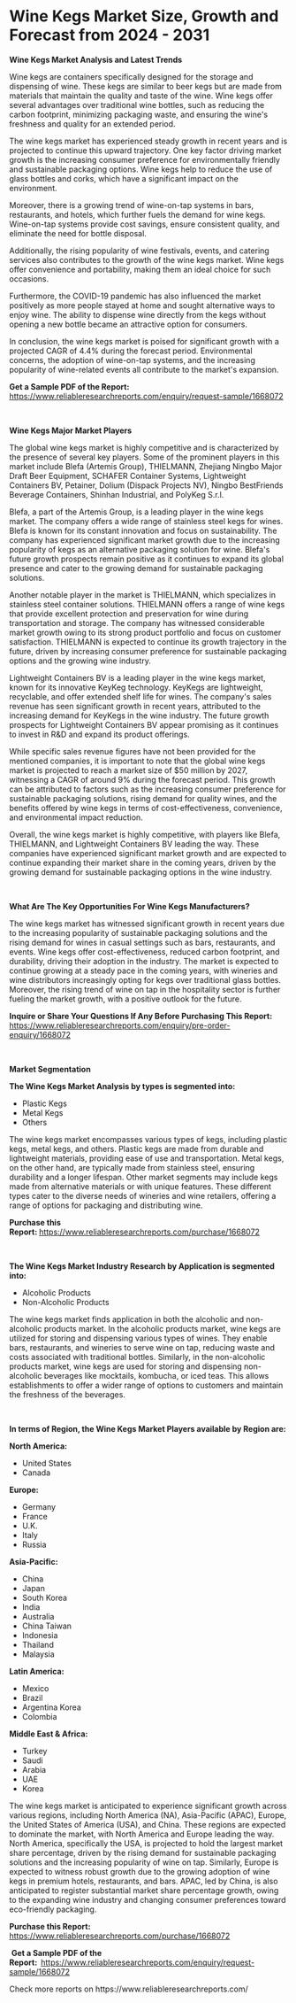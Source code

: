 <p><h1>Wine Kegs Market Size, Growth and Forecast from 2024 - 2031</h1></p><p><strong>Wine Kegs Market Analysis and Latest Trends</strong></p>
<p><p>Wine kegs are containers specifically designed for the storage and dispensing of wine. These kegs are similar to beer kegs but are made from materials that maintain the quality and taste of the wine. Wine kegs offer several advantages over traditional wine bottles, such as reducing the carbon footprint, minimizing packaging waste, and ensuring the wine's freshness and quality for an extended period.</p><p>The wine kegs market has experienced steady growth in recent years and is projected to continue this upward trajectory. One key factor driving market growth is the increasing consumer preference for environmentally friendly and sustainable packaging options. Wine kegs help to reduce the use of glass bottles and corks, which have a significant impact on the environment.</p><p>Moreover, there is a growing trend of wine-on-tap systems in bars, restaurants, and hotels, which further fuels the demand for wine kegs. Wine-on-tap systems provide cost savings, ensure consistent quality, and eliminate the need for bottle disposal.</p><p>Additionally, the rising popularity of wine festivals, events, and catering services also contributes to the growth of the wine kegs market. Wine kegs offer convenience and portability, making them an ideal choice for such occasions.</p><p>Furthermore, the COVID-19 pandemic has also influenced the market positively as more people stayed at home and sought alternative ways to enjoy wine. The ability to dispense wine directly from the kegs without opening a new bottle became an attractive option for consumers.</p><p>In conclusion, the wine kegs market is poised for significant growth with a projected CAGR of 4.4% during the forecast period. Environmental concerns, the adoption of wine-on-tap systems, and the increasing popularity of wine-related events all contribute to the market's expansion.</p></p>
<p><strong>Get a Sample PDF of the Report:&nbsp;</strong> <a href="https://www.reliableresearchreports.com/enquiry/request-sample/1668072">https://www.reliableresearchreports.com/enquiry/request-sample/1668072</a></p>
<p>&nbsp;</p>
<p><strong>Wine Kegs Major Market Players</strong></p>
<p><p>The global wine kegs market is highly competitive and is characterized by the presence of several key players. Some of the prominent players in this market include Blefa (Artemis Group), THIELMANN, Zhejiang Ningbo Major Draft Beer Equipment, SCHAFER Container Systems, Lightweight Containers BV, Petainer, Dolium (Dispack Projects NV), Ningbo BestFriends Beverage Containers, Shinhan Industrial, and PolyKeg S.r.l.</p><p>Blefa, a part of the Artemis Group, is a leading player in the wine kegs market. The company offers a wide range of stainless steel kegs for wines. Blefa is known for its constant innovation and focus on sustainability. The company has experienced significant market growth due to the increasing popularity of kegs as an alternative packaging solution for wine. Blefa's future growth prospects remain positive as it continues to expand its global presence and cater to the growing demand for sustainable packaging solutions.</p><p>Another notable player in the market is THIELMANN, which specializes in stainless steel container solutions. THIELMANN offers a range of wine kegs that provide excellent protection and preservation for wine during transportation and storage. The company has witnessed considerable market growth owing to its strong product portfolio and focus on customer satisfaction. THIELMANN is expected to continue its growth trajectory in the future, driven by increasing consumer preference for sustainable packaging options and the growing wine industry.</p><p>Lightweight Containers BV is a leading player in the wine kegs market, known for its innovative KeyKeg technology. KeyKegs are lightweight, recyclable, and offer extended shelf life for wines. The company's sales revenue has seen significant growth in recent years, attributed to the increasing demand for KeyKegs in the wine industry. The future growth prospects for Lightweight Containers BV appear promising as it continues to invest in R&D and expand its product offerings.</p><p>While specific sales revenue figures have not been provided for the mentioned companies, it is important to note that the global wine kegs market is projected to reach a market size of $50 million by 2027, witnessing a CAGR of around 9% during the forecast period. This growth can be attributed to factors such as the increasing consumer preference for sustainable packaging solutions, rising demand for quality wines, and the benefits offered by wine kegs in terms of cost-effectiveness, convenience, and environmental impact reduction.</p><p>Overall, the wine kegs market is highly competitive, with players like Blefa, THIELMANN, and Lightweight Containers BV leading the way. These companies have experienced significant market growth and are expected to continue expanding their market share in the coming years, driven by the growing demand for sustainable packaging options in the wine industry.</p></p>
<p>&nbsp;</p>
<p><strong>What Are The Key Opportunities For Wine Kegs Manufacturers?</strong></p>
<p><p>The wine kegs market has witnessed significant growth in recent years due to the increasing popularity of sustainable packaging solutions and the rising demand for wines in casual settings such as bars, restaurants, and events. Wine kegs offer cost-effectiveness, reduced carbon footprint, and durability, driving their adoption in the industry. The market is expected to continue growing at a steady pace in the coming years, with wineries and wine distributors increasingly opting for kegs over traditional glass bottles. Moreover, the rising trend of wine on tap in the hospitality sector is further fueling the market growth, with a positive outlook for the future.</p></p>
<p><strong>Inquire or Share Your Questions If Any Before Purchasing This Report:</strong> <a href="https://www.reliableresearchreports.com/enquiry/pre-order-enquiry/1668072">https://www.reliableresearchreports.com/enquiry/pre-order-enquiry/1668072</a></p>
<p>&nbsp;</p>
<p><strong>Market Segmentation</strong></p>
<p><strong>The Wine Kegs Market Analysis by types is segmented into:</strong></p>
<p><ul><li>Plastic Kegs</li><li>Metal Kegs</li><li>Others</li></ul></p>
<p><p>The wine kegs market encompasses various types of kegs, including plastic kegs, metal kegs, and others. Plastic kegs are made from durable and lightweight materials, providing ease of use and transportation. Metal kegs, on the other hand, are typically made from stainless steel, ensuring durability and a longer lifespan. Other market segments may include kegs made from alternative materials or with unique features. These different types cater to the diverse needs of wineries and wine retailers, offering a range of options for packaging and distributing wine.</p></p>
<p><strong>Purchase this Report:&nbsp;</strong><a href="https://www.reliableresearchreports.com/purchase/1668072">https://www.reliableresearchreports.com/purchase/1668072</a></p>
<p>&nbsp;</p>
<p><strong>The Wine Kegs Market Industry Research by Application is segmented into:</strong></p>
<p><ul><li>Alcoholic Products</li><li>Non-Alcoholic Products</li></ul></p>
<p><p>The wine kegs market finds application in both the alcoholic and non-alcoholic products market. In the alcoholic products market, wine kegs are utilized for storing and dispensing various types of wines. They enable bars, restaurants, and wineries to serve wine on tap, reducing waste and costs associated with traditional bottles. Similarly, in the non-alcoholic products market, wine kegs are used for storing and dispensing non-alcoholic beverages like mocktails, kombucha, or iced teas. This allows establishments to offer a wider range of options to customers and maintain the freshness of the beverages.</p></p>
<p>&nbsp;</p>
<p><strong>In terms of Region, the Wine Kegs Market Players available by Region are:</strong></p>
<p>
    <p> <strong> North America: </strong>
        <ul>
            <li>United States</li>
            <li>Canada</li>
        </ul>
        </p> 
    <p> <strong> Europe: </strong>
        <ul>
            <li>Germany</li>
            <li>France</li>
            <li>U.K.</li>
            <li>Italy</li>
            <li>Russia</li>
        </ul>
        </p> 
    <p> <strong> Asia-Pacific: </strong>
        <ul>
            <li>China</li>
            <li>Japan</li>
            <li>South Korea</li>
            <li>India</li>
            <li>Australia</li>
            <li>China Taiwan</li>
            <li>Indonesia</li>
            <li>Thailand</li>
            <li>Malaysia</li>
        </ul>
        </p> 
    <p> <strong> Latin America: </strong>
        <ul>
            <li>Mexico</li>
            <li>Brazil</li>
            <li>Argentina Korea</li>
            <li>Colombia</li>
        </ul>
        </p> 
    <p> <strong> Middle East & Africa: </strong>
        <ul>
            <li>Turkey</li>
            <li>Saudi</li>
            <li>Arabia</li>
            <li>UAE</li>
            <li>Korea</li>
        </ul>
    </p>
    </p>
<p><p>The wine kegs market is anticipated to experience significant growth across various regions, including North America (NA), Asia-Pacific (APAC), Europe, the United States of America (USA), and China. These regions are expected to dominate the market, with North America and Europe leading the way. North America, specifically the USA, is projected to hold the largest market share percentage, driven by the rising demand for sustainable packaging solutions and the increasing popularity of wine on tap. Similarly, Europe is expected to witness robust growth due to the growing adoption of wine kegs in premium hotels, restaurants, and bars. APAC, led by China, is also anticipated to register substantial market share percentage growth, owing to the expanding wine industry and changing consumer preferences toward eco-friendly packaging.</p></p>
<p><strong>Purchase this Report: </strong><a href="https://www.reliableresearchreports.com/purchase/1668072">https://www.reliableresearchreports.com/purchase/1668072</a></p>
<p>&nbsp;<strong>Get a Sample PDF of the Report:&nbsp;&nbsp;</strong><a href="https://www.reliableresearchreports.com/enquiry/request-sample/1668072">https://www.reliableresearchreports.com/enquiry/request-sample/1668072</a></p>
<p><strong></strong></p>
<p>Check more reports on https://www.reliableresearchreports.com/</p>
